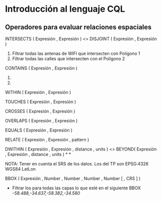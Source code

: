 # Introducción al lenguaje CQL

## Operadores para evaluar relaciones espaciales

  INTERSECTS ( Expresión , Expresión ) <> DISJOINT ( Expresión , Expresión )

1. Filtrar todas las antenas de WIFI que intersecten con Poligono 1
2. Filtrar todas las calles que intersecten con el Polígono 2


CONTAINS ( Expresión , Expresión )

1. 
2. 

WITHIN ( Expresión , Expresión )


TOUCHES ( Expresión , Expresión )


CROSSES ( Expresión , Expresión )


OVERLAPS ( Expresión , Expresión )


EQUALS ( Expresión , Expresión )


RELATE ( Expresión , Expresión , pattern )


DWITHIN ( Expresión , Expresión , distance , units ) <> BEYOND( Expresión , Expresión , distance , units )
  * 
  * 

NOTA: Tener en cuenta el SRS de los datos. Los del TP son EPSG:4326 WGS84 LatLon

BBOX ( Expresión , Number , Number , Number , Number [ , CRS ] )

  * Filtrar los para todas las capas lo que esté en el siguiente BBOX _-58.488,-34.637,-58.382,-34.580_




